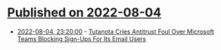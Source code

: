 # [Published on 2022-08-04](index.md)

* [2022-08-04, 23:20:00](https://tech.slashdot.org/story/22/08/04/2018213/tutanota-cries-antitrust-foul-over-microsoft-teams-blocking-sign-ups-for-its-email-users?utm_source=rss1.0mainlinkanon&utm_medium=feed) - [Tutanota Cries Antitrust Foul Over Microsoft Teams Blocking Sign-Ups For Its Email Users](https://tech.slashdot.org/story/22/08/04/2018213/tutanota-cries-antitrust-foul-over-microsoft-teams-blocking-sign-ups-for-its-email-users?utm_source=rss1.0mainlinkanon&utm_medium=feed)
